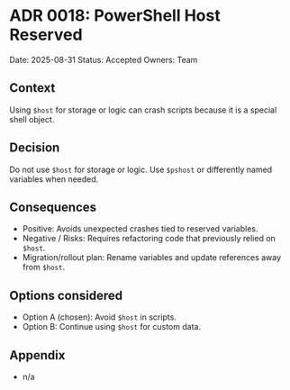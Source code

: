 # ADR 0018: PowerShell Host Reserved
Date: 2025-08-31
Status: Accepted
Owners: Team

## Context
Using `$host` for storage or logic can crash scripts because it is a special shell object.

## Decision
Do not use `$host` for storage or logic. Use `$pshost` or differently named variables when needed.

## Consequences
- Positive: Avoids unexpected crashes tied to reserved variables.
- Negative / Risks: Requires refactoring code that previously relied on `$host`.
- Migration/rollout plan: Rename variables and update references away from `$host`.

## Options considered
- Option A (chosen): Avoid `$host` in scripts.
- Option B: Continue using `$host` for custom data.

## Appendix
- n/a
